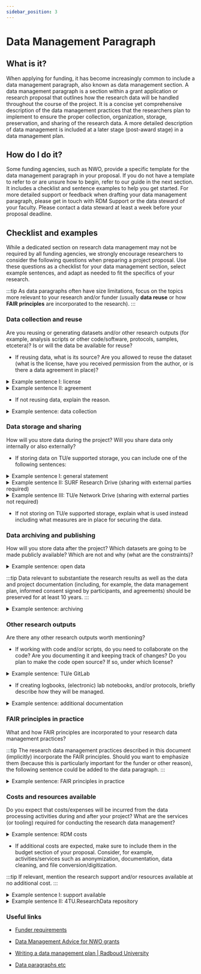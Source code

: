 ```yaml
---
sidebar_position: 3
---
```


# Data Management Paragraph

## What is it?

When applying for funding, it has become increasingly common to include a data management paragraph, also known as data management section. A data management paragraph is a section within a grant application or research proposal that outlines how the research data will be handled throughout the course of the project. It is a concise yet comprehensive description of the data management practices that the researchers plan to implement to ensure the proper collection, organization, storage, preservation, and sharing of the research data. A more detailed description of data management is included at a later stage (post-award stage) in a data management plan.


## How do I do it?

Some funding agencies, such as NWO, provide a specific template for the data management paragraph in your proposal. If you do not have a template to refer to or are unsure how to begin, refer to our guide in the next section. It includes a checklist and sentence examples to help you get started. For more detailed support or feedback when drafting your data management paragraph, please get in touch with RDM Support or the data steward of your faculty. Please contact a data steward at least a week before your proposal deadline.


## Checklist and examples

While a dedicated section on research data management may not be required by all funding agencies, we strongly encourage researchers to consider the following questions when preparing a project proposal. Use these questions as a checklist for your data management section, select example sentences, and adapt as needed to fit the specifics of your research.

:::tip
As data paragraphs often have size limitations, focus on the topics more relevant to your research and/or funder (usually **data reuse** or how **FAIR principles** are incorporated to the research).
:::


### Data collection and reuse

Are you reusing or generating datasets and/or other research outputs (for example, analysis scripts or other code/software, protocols, samples, etcetera)? Is or will the data be available for reuse?

- If reusing data, what is its source? Are you allowed to reuse the dataset (what is the license, have you received permission from the author, or is there a data agreement in place)?

<details>
  <summary>
    Example sentence I: license
  </summary>
  *The methodology described in this research proposal will be applied to the numerical data previously collected and published by Meijer et al. [9]. The dataset is available through the 4TU.ResearchData repository under the CC-BY 4.0 license.*
</details>

<details>
  <summary>
    Example sentence II: agreement
  </summary>
  *Secondary data processing is used in order to answer our research questions. The data (high-speed videos) is owned by our industrial partner and has been shared with us under a Non-Disclosure Agreement. Although the data is confidential, the analysis script and other research outputs will be made publicly available for the purpose of reuse.*
</details>

- If not reusing data, explain the reason.

<details>
  <summary>
    Example sentence: data collection
  </summary>
  *For this unprecedented study, we will be interviewing two hundred participants as currently there is no sufficient data suitable for reuse available. The dataset (textual transcripts) will be presented in an open file format (.txt) and it is expected to not exceed the size of 10GB. After anonymization, the dataset will be made available for reuse via a trusted data repository.*
</details>


### Data storage and sharing

How will you store data during the project? Will you share data only internally or also externally?

- If storing data on TU/e supported storage, you can include one of the following sentences:

<details>
  <summary>
    Example sentence I: general statement
  </summary>
  *During the project data and corresponding metadata will be stored on TU-recommended scalable storage solution (for example, SURF Research Drive, TU/e network drive or MS OneDrive). The university guidelines regarding data storage will be adhered to (and discussed with data stewards as necessary). During the active phase of the project, only the researchers involved in the project will have access to the storage folder. Clear folder structure with consistent file naming will be used. Data stored on TU/e recommended solutions is backed-up daily to multiple secure and geographically diverse locations to avoid data loss. External data sharing will be done securely via SURFfilesender.*
</details>

<details>
  <summary>
    Example sentence II: SURF Research Drive (sharing with external parties required)
  </summary>
  *For data storage and sharing during the active research phase, project members will use the SURF Research Drive platform. SURF Research Drive is a national cloud service in the Netherlands designed for storing, synchronizing, and sharing files related to research projects, with a particular emphasis on research data sharing with external collaborators. This platform is hosted and technically managed by SURF in the Netherlands, is ISO 27001 certified, and complies with the [SURF Baseline Information Security](https://www.surf.nl/en/information-security-surf-services). Data in Research Drive is encrypted both at rest and during transfer. Collaborators and other consortium members can be granted access to the TU/e instance of Research Drive using their organizational email address with multifactor authentication. For handling highly confidential data, TU/e members will use the encryption tool Cryptomator Hub, which ensures secure data sharing.*

  For updates, please check: [Data paragraphs etc](https://tue.atlassian.net/wiki/spaces/~5fc658510dd553006fc5a533/pages/2857828407)  
</details>

<details>
  <summary>
    Example sentence III: TU/e Network Drive (sharing with external parties not required)
  </summary>
  *During the active research phase, TU/e members will use the TU/e Network Drive for data storage. Technical IT measures ensure only authorized TU/e staff and privileged accounts can access and process data. The system includes ransomware protection, critical vulnerability scanning, a next-generation firewall, data back-up, disaster recovery, and server-side encryption. The primary storage location is a data center with ISO 27001 certification, built to Tier 4 standards for maximum reliability. Furthermore, TU/e has implemented a strategic information security policy based on the NIST framework. The TU/e security organization undergoes the SURFaudit and includes a Chief Information Security Officer, an operational security team, a Computer Emergency Response Team (available during office hours), and a 24/7 Security Operations Center with SIEM capabilities. Additionally, there is an active system software update policy and regular backups of university information systems.*

  For updates, please check: [Data paragraphs etc](https://tue.atlassian.net/wiki/spaces/~5fc658510dd553006fc5a533/pages/2857828407)  
</details>

- If not storing on TU/e supported storage, explain what is used instead including what measures are in place for securing the data.


### Data archiving and publishing

How will you store data after the project? Which datasets are going to be made publicly available? Which are not and why (what are the constraints)?

<details>
  <summary>
    Example sentence: open data
  </summary>
  *Data not subject to access restrictions (e.g. for reasons of ethics, confidentiality, or IP protection) will be disseminated via a trustworthy and compliant data repository (such as 4TU.ResearchData or Zenodo) under a Creative Commons license. Data published in this way follows the FAIR principles and is available open access.*
</details>

:::tip
Data relevant to substantiate the research results as well as the data and project documentation (including, for example, the data management plan, informed consent signed by participants, and agreements) should be preserved for at least 10 years.
::: 

<details>
  <summary>
    Example sentence: archiving
  </summary>
  *In accordance with the Netherlands Code of Conduct for Research Integrity all research data and documents relevant for the execution of the project and related to the data handling will be stored for reasons of scientific validation and integrity for 10 years after completion of the project with restricted access. This preservation will take place on a TU/e archive system.*

  For updates, please check: [Data paragraphs etc](https://tue.atlassian.net/wiki/spaces/~5fc658510dd553006fc5a533/pages/2857828407)

  See also: [Step-by-step guide on archival package](https://tue.atlassian.net/wiki/spaces/AP/pages/2813460512)
</details>


### Other research outputs

Are there any other research outputs worth mentioning? 

- If working with code and/or scripts, do you need to collaborate on the code? Are you documenting it and keeping track of changes? Do you plan to make the code open source? If so, under which license?

<details>
  <summary>
    Example sentence: TU/e GitLab 
  </summary>
  *During the research, we use TU/e GitLab for collaboration and version control of our codes/scripts. They will be easily searchable through creating several GitLab projects each with a clear folder structure and file names. README files and additional documentation will be added to explain the project, code, data, and methods used. Local working copies of files and code used by the researchers in this project will be pushed daily to the corresponding GitLab projects. The code is released under an open-source MIT license, making it freely available for reuse and modification.*
</details>

- If creating logbooks, (electronic) lab notebooks, and/or protocols, briefly describe how they will be managed.

<details>
  <summary>
    Example sentence: additional documentation
  </summary>
  *Additional information on the methodology will be documented in logbooks. At the end of the project, these will be digitized and/or exported to an open file format and also stored alongside the research data.*
</details>


### FAIR principles in practice

What and how FAIR principles are incorporated to your research data management practices?

:::tip
The research data management practices described in this document (implicitly) incorporate the FAIR principles. Should you want to emphasize them (because this is particularly important for the funder or other reason), the following sentence could be added to the data paragraph.
:::

<details>
  <summary>
    Example sentence: FAIR principles in practice
  </summary>
  *Eindhoven University of Technology aims to comply with the FAIR principles and share with the scientific community any data obtained in research projects, if ethical and legal regulations permit doing so. Where possible, data will be published via a trustworthy repository, such as 4TU.ResearchData. Via the repository, data will be:*
  1. ***Findable*** *by indexing data by search engines on the internet, including rich metadata according to, e.g., the DataCite schemas, and receiving a persistent identifier (DOI),*
  2. **Accessible** *by using an open internet protocol, including clear authorisation procedures, and, where possible, the data will be shared when related articles are published under an open access license (to be determined, but most likely OSI-approved (for code) or Creative Commons),* 
  3. ***Interoperable*** *by using standards for metadata (e.g., DataCite), by adding documentation (e.g., README files, codebooks), using preferred formats, and using a standard vocabulary if available, and*
  4. ***Reusable*** *by including rich metadata, making sure that all data can be opened and used by generally available software (analysis) tools, by adding documentation with instructions for reuse, and by publishing it under an open access license.*
</details>


### Costs and resources available

Do you expect that costs/expenses will be incurred from the data processing activities during and after your project? What are the services (or tooling) required for conducting the research data management? 

<details>
  <summary>
    Example sentence: RDM costs
  </summary>
  *Data management and making the data FAIR (assigning DOI, describing the data, assigning metadata to the data, etc.) is part of the ongoing research activities of involved researchers. Although we do not foresee any extra expenses, a budget of 5000 euros is reserved for RDM purposes.*
</details>

- If additional costs are expected, make sure to include them in the budget section of your proposal. Consider, for example, activities/services such as anonymization, documentation, data cleaning, and file conversion/digitization. 

:::tip
If relevant, mention the research support and/or resources available at no additional cost.
:::

<details>
  <summary>
    Example sentence I: support available
  </summary>
  *To ensure that data collection in the project adheres to the highest ethical and privacy standards, all studies will undergo prior screening and approval by relevant parties, including the Ethics Review Board, Data Stewards Team, and Privacy Team, as appropriate. Additionally, the university provides dedicated staff to offer support in areas such as Research IT infrastructure, Open Access, intellectual property, and legal matters.*
</details>

<details>
  <summary>
    Example sentence II: 4TU.ResearchData repository
  </summary>
  *4TU.ResearchData is able to archive 100GB of data per researcher per year free of charge for all TU/e researchers. We do not expect to exceed this and therefore there are no additional costs for long-term preservation.*
</details>


### Useful links

- [Funder requirements](../funder-requirements/funder-requirements.md)

- [Data Management Advice for NWO grants](https://zenodo.org/records/7944134)

- [Writing a data management plan | Radboud University](https://www.ru.nl/rdm/planning-research/data-management-paragraph/)

- [Data paragraphs etc](https://tue.atlassian.net/wiki/spaces/~5fc658510dd553006fc5a533/pages/2857828407)

